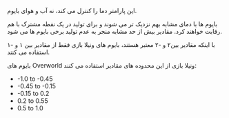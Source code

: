 این پارامتر دما را کنترل می کند، نه آب و هوای بایوم.

بایوم ها با دمای مشابه بهم نزدیک تر می شوند و برای تولید در یک نقطه مشترک با هم رقابت خواهند کرد. مقادیر بیش از حد مشابه منجر به عدم تولید برخی بایوم ها می شود.

با اینکه مقادیر بین۲ و -۲ معتبر هستند، بایوم های ونیلا بازی فقط از مقادیر بین ۱ و -۱ استفاده می کنند.

بایوم های Overworld ونیلا بازی از این محدوده های مقادیر استفاده می کنند:

* -1.0 to -0.45
* -0.45 to -0.15
* -0.15 to 0.2
* 0.2 to 0.55
* 0.5 to 1.0